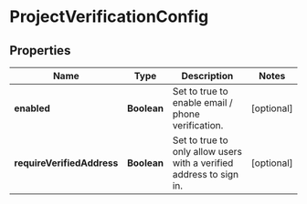 

# ProjectVerificationConfig


## Properties

Name | Type | Description | Notes
------------ | ------------- | ------------- | -------------
**enabled** | **Boolean** | Set to true to enable email / phone verification. |  [optional]
**requireVerifiedAddress** | **Boolean** | Set to true to only allow users with a verified address to sign in. |  [optional]



